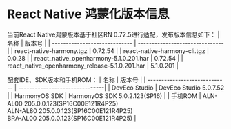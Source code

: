 # React Native 鸿蒙化版本信息
当前React Native鸿蒙版本基于社区RN 0.72.5进行适配，发布版本信息如下：
| 名称                          | 版本号                            |
| ----------------------------- | -------------------------------|
| react-native-harmony.tgz        | 0.72.54 |
| react-native-harmony-cli.tgz    | 0.0.28 |
| react_native_openharmony-5.1.0.201.har                          | 0.72.54 |
| react_native_openharmony_release-5.1.0.201.har                  | 5.1.0.201 |

配套IDE、SDK版本和手机ROM：
| 名称                          | 版本号                            |
| ----------------------------- | -------------------------------|
| DevEco Studio     | DevEco Studio 5.0.7.52 |
| HarmonyOS SDK     | HarmonyOS SDK 5.0.2.123(SP16) |
| 手机ROM           | ALN-AL00 205.0.0.123(SP16C00E121R4P25) <br> ALN-AL80 205.0.0.123(SP16C00E121R4P25) <br> BRA-AL00 205.0.0.123(SP16C00E121R4P25) |

